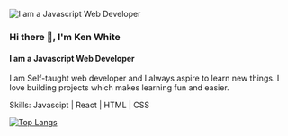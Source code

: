 ![I am a Javascript Web Developer](https://user-images.githubusercontent.com/68158625/109462913-3e4e1900-7a75-11eb-8f83-d96e26864ed3.jpg)
### Hi there 👋, I'm Ken White
#### I am a Javascript Web Developer

I am Self-taught web developer and I always aspire to learn new things. I love building projects which makes learning fun and easier. 

Skills: Javascipt | React | HTML | CSS

[![Top Langs](https://github-readme-stats.vercel.app/api/top-langs/?username=KenWhite02&layout=compact&theme=dark)](https://github.com/anuraghazra/github-readme-stats)
